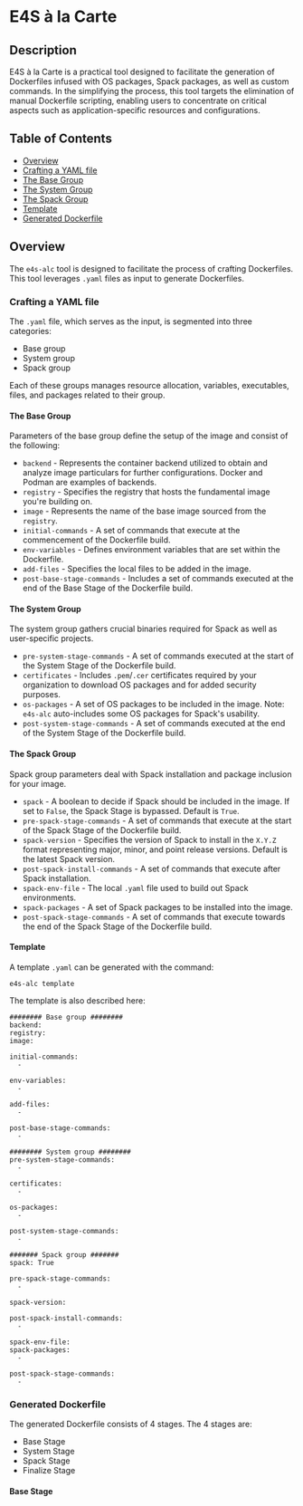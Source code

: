 # E4S à la Carte

## Description

E4S à la Carte is a practical tool designed to facilitate the generation of Dockerfiles infused with OS packages, Spack packages, as well as custom commands. In the simplifying the process, this tool targets the elimination of manual Dockerfile scripting, enabling users to concentrate on critical aspects such as application-specific resources and configurations. 

## Table of Contents

- [Overview](##Overview)
 - [Crafting a YAML file](#Crafting-a-YAML-file)
  - [The Base Group](#The-Base-Group)
  - [The System Group](#The-System-Group)
  - [The Spack Group](#The-Spack-Group)
  - [Template](#Template)
 - [Generated Dockerfile](#Generated-Dockerfile)

## Overview

The `e4s-alc` tool is designed to facilitate the process of crafting Dockerfiles. This tool leverages `.yaml` files as input to generate Dockerfiles.

<a name="desc"></a>
### Crafting a YAML file

The `.yaml` file, which serves as the input, is segmented into three categories: 
* Base group
* System group
* Spack group

Each of these groups manages resource allocation, variables, executables, files, and packages related to their group.

#### The Base Group

Parameters of the base group define the setup of the image and consist of the following: 
* `backend` - Represents the container backend utilized to obtain and analyze image particulars for further configurations. Docker and Podman are examples of backends.
* `registry` - Specifies the registry that hosts the fundamental image you're building on.
* `image` - Represents the name of the base image sourced from the `registry`.
* `initial-commands` - A set of commands that execute at the commencement of the Dockerfile build.
* `env-variables` - Defines environment variables that are set within the Dockerfile. 
* `add-files` - Specifies the local files to be added in the image.
* `post-base-stage-commands` - Includes a set of commands executed at the end of the Base Stage of the Dockerfile build.

#### The System Group

The system group gathers crucial binaries required for Spack as well as user-specific projects.
* `pre-system-stage-commands` - A set of commands executed at the start of the System Stage of the Dockerfile build.
* `certificates` - Includes `.pem`/`.cer` certificates required by your organization to download OS packages and for added security purposes.
* `os-packages` - A set of OS packages to be included in the image. Note: `e4s-alc` auto-includes some OS packages for Spack's usability.
* `post-system-stage-commands` - A set of commands executed at the end of the System Stage of the Dockerfile build.

#### The Spack Group

Spack group parameters deal with Spack installation and package inclusion for your image.
* `spack` - A boolean to decide if Spack should be included in the image. If set to `False`, the Spack Stage is bypassed. Default is `True`.
* `pre-spack-stage-commands` - A set of commands that execute at the start of the Spack Stage of the Dockerfile build.
* `spack-version` - Specifies the version of Spack to install in the `X.Y.Z` format representing major, minor, and point release versions. Default is the latest Spack version.
* `post-spack-install-commands` - A set of commands that execute after Spack installation.
* `spack-env-file` - The local `.yaml` file used to build out Spack environments.
* `spack-packages` - A set of Spack packages to be installed into the image.
* `post-spack-stage-commands` - A set of commands that execute towards the end of the Spack Stage of the Dockerfile build.

#### Template

A template `.yaml` can be generated with the command:
```
e4s-alc template
```

The template is also described here:
```
######## Base group ########
backend:
registry:
image:

initial-commands:
  -

env-variables: 
  -

add-files: 
  -

post-base-stage-commands:
  -

######## System group ########
pre-system-stage-commands: 
  -

certificates:
  -

os-packages: 
  -

post-system-stage-commands: 
  -

####### Spack group #######
spack: True

pre-spack-stage-commands:
  -

spack-version:

post-spack-install-commands: 
  -

spack-env-file: 
spack-packages: 
  -

post-spack-stage-commands: 
  -
```

### Generated Dockerfile

The generated Dockerfile consists of 4 stages. The 4 stages are:
* Base Stage
* System Stage
* Spack Stage
* Finalize Stage

#### Base Stage

